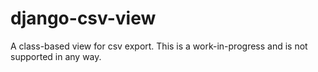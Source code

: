 # django-csv-view

A class-based view for csv export. This is a work-in-progress and is not supported in any way.
